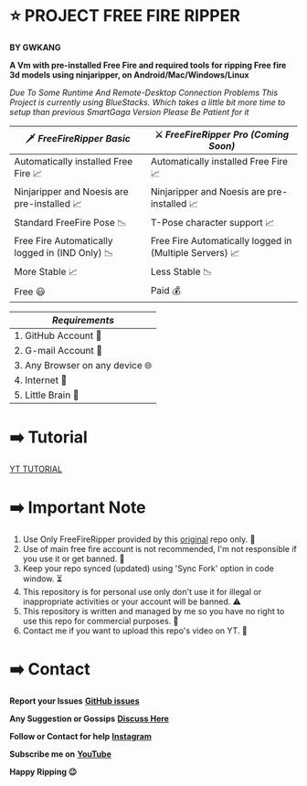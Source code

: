 # ⭐ PROJECT FREE FIRE RIPPER 
**BY GWKANG**

**A Vm with pre-installed Free Fire and required tools for ripping Free fire 3d models using ninjaripper, on Android/Mac/Windows/Linux**

*Due To Some Runtime And Remote-Desktop Connection Problems This Project is currently using BlueStacks. Which takes a little bit more time to setup than previous SmartGaga Version Please Be Patient for it*

|🗡 *FreeFireRipper Basic* |⚔ *FreeFireRipper Pro (Coming Soon)* |
| ---------------------| ---------------------------------|
| Automatically installed Free Fire 📈| Automatically installed Free Fire 📈|
| Ninjaripper and Noesis are pre-installed 📈| Ninjaripper and Noesis are pre-installed 📈|
| Standard FreeFire Pose 📉| T-Pose character support 📈| 
| Free Fire Automatically logged in (IND Only) 📉| Free Fire Automatically logged in (Multiple Servers) 📈|
| More Stable 📈| Less Stable 📉|
| Free 😃| Paid 💰|
 
|*Requirements*|
|------------|
|1. GitHub Account 🔑|
|2. G-mail Account 📧|
|3. Any Browser on any device 🌐|
|4. Internet 🛜|
|5. Little Brain 🧠|

# ➡️ Tutorial
[YT TUTORIAL](https://www.youtube.com/watch?v=FlCx9gY3lWg)

# ➡️ Important Note
1. Use Only FreeFireRipper provided by this [original](https://github.com/GWKANG-YT/FreeFireRipper) repo only. 📌
2. Use of main free fire account is not recommended, I'm not responsible if you use it or get banned. 🚫
3. Keep your repo synced (updated) using 'Sync Fork' option in code window. ⏳
4. This repository is for personal use only don't use it for illegal or inappropriate activities or your account will be banned. ⚠️
5. This repository is written and managed by me so you have no right to use this repo for commercial purposes. 👿
6. Contact me if you want to upload this repo's video on YT. 📮

# ➡️ Contact

**Report your Issues**
**[GitHub issues](https://github.com/GWKANG-YT/FreeFireRipper/issues)**

**Any Suggestion or Gossips**
**[Discuss Here](https://github.com/GWKANG-YT/FreeFireRipper/discussions)**

**Follow or Contact for help**
**[Instagram](https://www.instagram.com/inderx_kang)**

**Subscribe me on**
**[YouTube](https://youtube.com/@GW_KANG)**

**Happy Ripping 😉**
